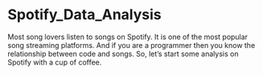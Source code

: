 # Spotify_Data_Analysis
Most song lovers listen to songs on Spotify. It is one of the most popular song streaming platforms. And if you are a programmer then you know the relationship between code and songs. So, let’s start some analysis on Spotify with a cup of coffee.
